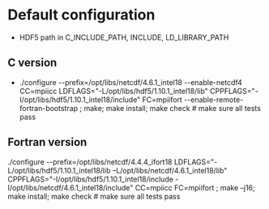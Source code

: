 # Default configuration
- HDF5 path in C_INCLUDE_PATH, INCLUDE, LD_LIBRARY_PATH
## C version
- ./configure --prefix=/opt/libs/netcdf/4.6.1_intel18 --enable-netcdf4 CC=mpiicc LDFLAGS="-L/opt/libs/hdf5/1.10.1_intel18/lib" CPPFLAGS="-I/opt/libs/hdf5/1.10.1_intel18/include" FC=mpiifort --enable-remote-fortran-bootstrap 
; make; make install; make check # make sure all tests pass
## Fortran version
./configure --prefix=/opt/libs/netcdf/4.4.4_ifort18 LDFLAGS="-L/opt/libs/hdf5/1.10.1_intel18/lib –L/opt/libs/netcdf/4.6.1_intel18/lib" CPPFLAGS="-I/opt/libs/hdf5/1.10.1_intel18/include -I/opt/libs/netcdf/4.6.1_intel18/include" CC=mpiicc FC=mpiifort
; make –j16; make install; make check # make sure all tests pass

